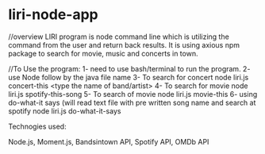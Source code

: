 # liri-node-app

//overview
LIRI program is node command line which is utilizing the command from the user and return back results. 
It is using axious npm package to search for movie, music and concerts in town. 

//To Use the program:
1- need to use bash/terminal to run the program. 
2- use Node follow by the java file name 
3- To search for concert 
	node liri.js concert-this <type the name of band/artist>
4- To search for movie 
	node liri.js spotify-this-song <type the song>
5- To search of movie 
	node liri.js movie-this <type movie name>
6- using do-what-it says (will read text file with pre written song name and search at spotify
	node liri.js do-what-it-says

Technogies used:

Node.js, Moment.js, Bandsintown API, Spotify API, OMDb API



